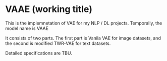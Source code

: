# VAAE (working title)

This is the implemnetation of VAE for my NLP / DL projects. Temporally, the model name is VAAE

It consists of two parts. The first part is Vanila VAE for image datasets, and the second is modified TWR-VAE for text datasets.

Detailed specifications are TBU.
